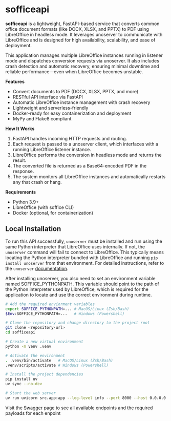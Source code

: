 # sofficeapi

**sofficeapi** is a lightweight, FastAPI-based service that converts common office document formats (like DOCX, XLSX, and PPTX) to PDF using LibreOffice in headless mode. It leverages unoserver to communicate with LibreOffice and is designed for high availability, scalability, and ease of deployment.

This application manages multiple LibreOffice instances running in listener mode and dispatches conversion requests via unoserver. It also includes crash detection and automatic recovery, ensuring minimal downtime and reliable performance—even when LibreOffice becomes unstable.

**Features**

- Convert documents to PDF (DOCX, XLSX, PPTX, and more)
- RESTful API interface via FastAPI
- Automatic LibreOffice instance management with crash recovery
- Lightweight and serverless-friendly
- Docker-ready for easy containerization and deployment
- MyPy and Flake8 compliant

**How It Works**

1. FastAPI handles incoming HTTP requests and routing.
2. Each request is passed to a unoserver client, which interfaces with a running LibreOffice listener instance.
3. LibreOffice performs the conversion in headless mode and returns the result.
4. The converted file is returned as a Base64-encoded PDF in the response.
5. The system monitors all LibreOffice instances and automatically restarts any that crash or hang.

**Requirements**

- Python 3.9+
- LibreOffice (with soffice CLI)
- Docker (optional, for containerization)

## Local Installation

To run this API successfully, `unoserver` must be installed and run using the same Python interpreter that LibreOffice uses internally. If not, the `unoserver` command will fail to connect to LibreOffice. This typically means locating the Python interpreter bundled with LibreOffice and running `pip install unoserver` from that environment. For detailed instructions, refer to the `unoserver` [documentation](https://github.com/unoconv/unoserver).

After installing unoserver, you also need to set an environment variable named SOFFICE_PYTHONPATH. This variable should point to the path of the Python interpreter used by LibreOffice, which is required for the application to locate and use the correct environment during runtime.

```bash
# Add the required enviorment variables
export SOFFICE_PYTHONPATH=... # MacOS/Linux (Zsh/Bash)
$Env:SOFFICE_PYTHONPATH=...   # Windows (Powershell)

# Clone the repository and change directory to the project root
git clone <repository-url>
cd sofficeapi

# Create a new virtual environment
python -m venv .venv

# Activate the environment
. .venv/bin/activate   # MacOS/Linux (Zsh/Bash)
.venv/scripts/activate # Windows (Powershell)

# Install the project dependencies
pip install uv
uv sync --no-dev

# Start the web server
uv run uvicorn src.app:app --log-level info --port 8000 --host 0.0.0.0
```

Visit the [Swagger](http://localhost:8000/api/docs#/) page to see all available endpoints and the required payloads for each enpoint
